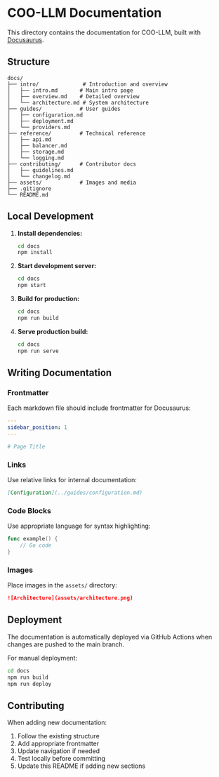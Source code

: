 # COO-LLM Documentation

This directory contains the documentation for COO-LLM, built with [Docusaurus](https://docusaurus.io/).

## Structure

```
docs/
├── intro/              # Introduction and overview
│   ├── intro.md       # Main intro page
│   ├── overview.md    # Detailed overview
│   └── architecture.md # System architecture
├── guides/            # User guides
│   ├── configuration.md
│   ├── deployment.md
│   └── providers.md
├── reference/         # Technical reference
│   ├── api.md
│   ├── balancer.md
│   ├── storage.md
│   └── logging.md
├── contributing/      # Contributor docs
│   ├── guidelines.md
│   └── changelog.md
├── assets/            # Images and media
├── .gitignore
└── README.md
```

## Local Development

1. **Install dependencies:**
   ```bash
   cd docs
   npm install
   ```

2. **Start development server:**
   ```bash
   cd docs
   npm start
   ```

3. **Build for production:**
   ```bash
   cd docs
   npm run build
   ```

4. **Serve production build:**
   ```bash
   cd docs
   npm run serve
   ```

## Writing Documentation

### Frontmatter

Each markdown file should include frontmatter for Docusaurus:

```yaml
---
sidebar_position: 1
---

# Page Title
```

### Links

Use relative links for internal documentation:

```markdown
[Configuration](../guides/configuration.md)
```

### Code Blocks

Use appropriate language for syntax highlighting:

```go
func example() {
    // Go code
}
```

### Images

Place images in the `assets/` directory:

```markdown
![Architecture](assets/architecture.png)
```

## Deployment

The documentation is automatically deployed via GitHub Actions when changes are pushed to the main branch.

For manual deployment:

```bash
cd docs
npm run build
npm run deploy
```

## Contributing

When adding new documentation:

1. Follow the existing structure
2. Add appropriate frontmatter
3. Update navigation if needed
4. Test locally before committing
5. Update this README if adding new sections